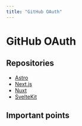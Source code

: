 ```yaml
---
title: "GitHub OAuth"
---
```


# GitHub OAuth

## Repositories

- [Astro](https://github.com/lucia-auth/github-oauth-astro)
- [Next.js](https://github.com/lucia-auth/github-oauth-nextjs)
- [Nuxt](https://github.com/lucia-auth/github-oauth-nuxt)
- [SvelteKit](https://github.com/lucia-auth/github-oauth-sveltekit)

## Important points
